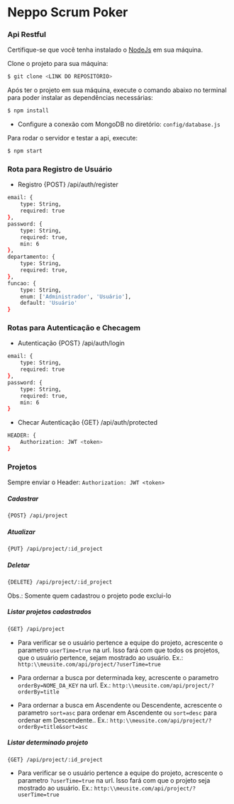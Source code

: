 Neppo Scrum Poker
=====================

### Api Restful

Certifique-se que você tenha instalado o [NodeJs](https://nodejs.org/en/download/) em sua máquina.

Clone o projeto para sua máquina:
```bash
$ git clone <LINK DO REPOSITÓRIO>
```

Após ter o projeto em sua máquina, execute o comando abaixo no terminal para poder instalar as dependências necessárias:
```bash
$ npm install
```

- Configure a conexão com MongoDB no diretório: `config/database.js`

Para rodar o servidor e testar a api, execute:
```bash
$ npm start
```

### Rota para Registro de Usuário

- Registro
{POST} /api/auth/register
```bash
email: {
    type: String,
    required: true
},
password: {
    type: String,
    required: true,
    min: 6
},
departamento: {
    type: String,
    required: true,
},
funcao: {
    type: String,
    enum: ['Administrador', 'Usuário'],
    default: 'Usuário'
}
```

### Rotas para Autenticação e Checagem

- Autenticação
{POST} /api/auth/login
```bash
email: {
    type: String,
    required: true
},
password: {
    type: String,
    required: true,
    min: 6
}
```

- Checar Autenticação
{GET} /api/auth/protected
```bash
HEADER: {
    Authorization: JWT <token>
}
```

### Projetos

Sempre enviar o Header: `Authorization: JWT <token>`

##### Cadastrar
```bash
{POST} /api/project
```

##### Atualizar
```bash
{PUT} /api/project/:id_project
```

##### Deletar
```bash
{DELETE} /api/project/:id_project
```

Obs.: Somente quem cadastrou o projeto pode exclui-lo

##### Listar projetos cadastrados
```bash
{GET} /api/project
```

- Para verificar se o usuário pertence a equipe do projeto, acrescente o parametro 
`userTime=true` na url. Isso fará com que todos os projetos, que o usuário pertence, sejam mostrado ao usuário. Ex.: `http:\\meusite.com/api/project/?userTime=true`

- Para ordernar a busca por determinada key, acrescente o parametro `orderBy=NOME_DA_KEY` na url. Ex.: `http:\\meusite.com/api/project/?orderBy=title`

- Para ordernar a busca em Ascendente ou Descendente, acrescente o parametro `sort=asc` para ordenar em Ascendente ou `sort=desc` para ordenar em Descendente.. Ex.: `http:\\meusite.com/api/project/?orderBy=title&sort=asc`

##### Listar determinado projeto
```bash
{GET} /api/project/:id_project
```

- Para verificar se o usuário pertence a equipe do projeto, acrescente o parametro 
`?userTime=true` na url. Isso fará com que o projeto seja mostrado ao usuário. Ex.: `http:\\meusite.com/api/project/?userTime=true`